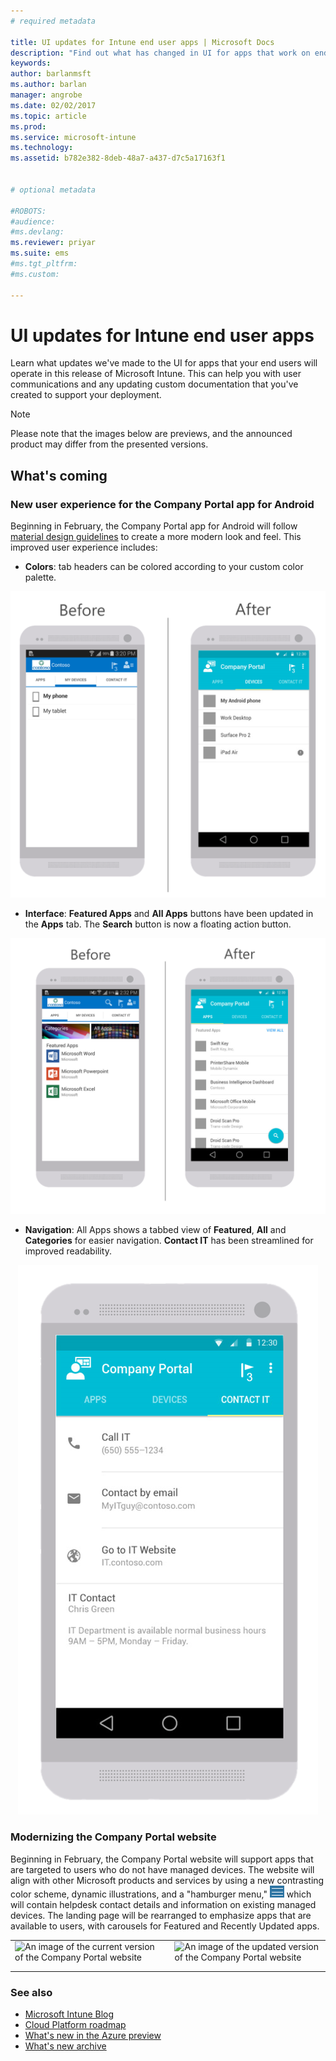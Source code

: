 ```yaml
---
# required metadata

title: UI updates for Intune end user apps | Microsoft Docs
description: "Find out what has changed in UI for apps that work on end user devices with Intune."
keywords:
author: barlanmsft
ms.author: barlan
manager: angrobe
ms.date: 02/02/2017
ms.topic: article
ms.prod:
ms.service: microsoft-intune
ms.technology:
ms.assetid: b782e382-8deb-48a7-a437-d7c5a17163f1


# optional metadata

#ROBOTS:
#audience:
#ms.devlang:
ms.reviewer: priyar
ms.suite: ems
#ms.tgt_pltfrm:
#ms.custom:

---
```

# UI updates for Intune end user apps
Learn what updates we've made to the UI for apps that your end users will operate in this release of Microsoft Intune. This can help you with user communications and any updating custom documentation that you've created to support your deployment.

> [!Note]
> Please note that the images below are previews, and the announced product may differ from the presented versions.

## What's coming

### New user experience for the Company Portal app for Android <!--621622, announced 1702-->
Beginning in February, the Company Portal app for Android will follow [material design guidelines](https://material.io/guidelines/material-design/introduction.html) to create a more modern look and feel. This improved user experience includes:

* __Colors__: tab headers can be colored according to your custom color palette.

![On the left, an image of the Company Portal app for Android before the update. On the right, an image of the Company Portal app for Android after the update. Both images show the Devices tab as the selected tab from the three available tabs of Apps, Devices, and Contact IT.](./media/CP_Android_DevicesTab_BeforeAfter.png)

* __Interface__: __Featured Apps__ and __All Apps__ buttons have been updated in the __Apps__ tab. The __Search__ button is now a floating action button.

![On the left, an image of the Company Portal app for Android before the update. On the right, an image of the Company Portal app for Android after the update. Both images show the Apps tab as the selected tab from the three available tabs of Apps, Devices, and Contact IT.](./media/CP_Android_AppsTab_BeforeAfter.png)

* __Navigation__: All Apps shows a tabbed view of __Featured__, __All__ and __Categories__ for easier navigation. __Contact IT__ has been streamlined for improved readability.

<div style="text-align:center" markdown="1"

![The Company Portal app for Android displaying an updated version of the Contact IT tab. The tab shows available contact information for IT, including phone number, email address, IT website, and IT contact information.](./media/CP_Android_ContactIT_After.png)

</div>

### Modernizing the Company Portal website <!--753980, announced 1701-->
Beginning in February, the Company Portal website will support apps that are targeted to users who do not have managed devices. The website will align with other Microsoft products and services by using a new contrasting color scheme, dynamic illustrations, and a "hamburger menu," ![Small image of the hamburger menu that is now added at the top left corner of the Company Portal website](./media/CP_hamburger_menu.png) which will contain helpdesk contact details and information on existing managed devices. The landing page will be rearranged to emphasize apps that are available to users, with carousels for Featured and Recently Updated apps.

<html>

<body>

<table>

<tr>

<td>

<img src="https://docs.microsoft.com/InTune/whats-new/media/CP_website_before_Feb_2017.png" alt="An image of the current version of the Company Portal website" style="float: left; margin-right: 5px; margin-bottom: 10px;">

</td>

<!-- Column two -->

<td>

<img src="https://docs.microsoft.com/InTune/media/whats-new/media/CP_website_after_Feb_2017.png" alt="An image of the updated version of the Company Portal website" style="float: right; margin-left: 5px; margin-bottom: 10px;">

</td>

</tr>

</table>

</body>

</html>


### See also
* [Microsoft Intune Blog](http://go.microsoft.com/fwlink/?LinkID=273882)
* [Cloud Platform roadmap](http://www.microsoft.com/en-us/server-cloud/roadmap/Indevelopment.aspx?TabIndex=0&dropValue=Intune)
* [What's new in the Azure preview](https://docs.microsoft.com/intune-azure/introduction/whats-new)
* [What's new archive](whats-new-archive.md)
